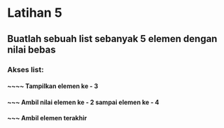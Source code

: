 # Latihan 5

## Buatlah sebuah list sebanyak 5 elemen dengan nilai bebas

### Akses list:

#### ~~~~ Tampilkan elemen ke - 3
#### ~~~ Ambil nilai elemen ke - 2 sampai elemen ke - 4
#### ~~~ Ambil elemen terakhir  
